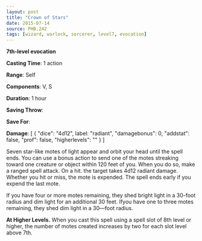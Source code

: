 ```yaml
---
layout: post
title: "Crown of Stars"
date: 2015-07-14
source: PHB.242
tags: [wizard, warlock, sorcerer, level7, evocation]
---
```


**7th-level evocation**

**Casting Time**: 1 action

**Range**: Self

**Components**: V, S

**Duration**: 1 hour

**Saving Throw**:

**Save For**:

**Damage**: [ { "dice": "4d12", label: "radiant", "damagebonus": 0, "addstat": false, "prof": false, "higherlevels": "" } ]

Seven star-like motes of light appear and orbit your head until the spell ends. You can use a bonus action to send one of the motes streaking toward one creature or object within 120 feet of you. When you do so, make a ranged spell attack. On a hit. the target takes 4d12 radiant damage. Whether you hit or miss, the mote is expended. The spell ends early if you expend the last mote.

If you have four or more motes remaining, they shed bright light in a 30-foot radius and dim light for an additional 30 feet. Ifyou have one to three motes remaining, they shed dim light in a 30—foot radius.

**At Higher Levels.** When you cast this spell using a spell slot of 8th level or higher, the number of motes created increases by two for each slot level above 7th.